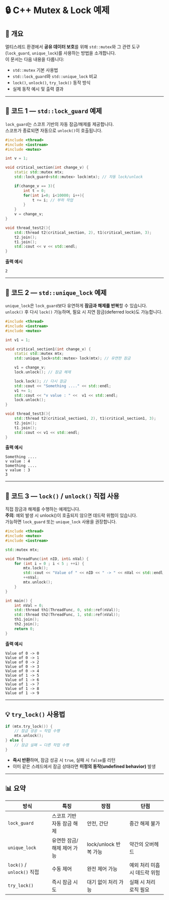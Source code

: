 # 🔒 C++ Mutex & Lock 예제

## 📌 개요
멀티스레드 환경에서 **공유 데이터 보호**를 위해 `std::mutex`와 그 관련 도구(`lock_guard`, `unique_lock`)를 사용하는 방법을 소개합니다.  
이 문서는 다음 내용을 다룹니다:
- `std::mutex` 기본 사용법
- `std::lock_guard`와 `std::unique_lock` 비교
- `lock()`, `unlock()`, `try_lock()` 동작 방식
- 실제 동작 예시 및 출력 결과

---

## 📂 코드 1 — `std::lock_guard` 예제

`lock_guard`는 스코프 기반의 자동 잠금/해제를 제공합니다.  
스코프가 종료되면 자동으로 `unlock()`이 호출됩니다.

```cpp
#include <thread>
#include <iostream>
#include <mutex>

int v = 1;

void critical_section(int change_v) {
    static std::mutex mtx;
    std::lock_guard<std::mutex> lock(mtx); // 자동 lock/unlock

    if(change_v == 3){
        int t = 0;
        for(int i=0; i<10000; i++){
            t += i; // 부하 작업
        }
    }
    v = change_v;
}

void thread_test2(){
    std::thread t2(critical_section, 2), t1(critical_section, 3);
    t2.join();
    t1.join();
    std::cout << v << std::endl;
}
```

**출력 예시**
```
2
```

---

## 📂 코드 2 — `std::unique_lock` 예제

`unique_lock`은 `lock_guard`보다 유연하게 **잠금과 해제를 반복**할 수 있습니다.  
`unlock()` 후 다시 `lock()` 가능하며, 필요 시 지연 잠금(deferred lock)도 가능합니다.

```cpp
#include <thread>
#include <iostream>
#include <mutex>

int v1 = 1;

void critical_section1(int change_v) {
    static std::mutex mtx;
    std::unique_lock<std::mutex> lock(mtx); // 유연한 잠금

    v1 = change_v;
    lock.unlock(); // 잠금 해제

    lock.lock(); // 다시 잠금
    std::cout << "Something ...." << std::endl;
    v1 += 1;
    std::cout << "v value : " <<  v1 << std::endl;
    lock.unlock();
}

void thread_test3(){
    std::thread t2(critical_section1, 2), t1(critical_section1, 3);
    t2.join();
    t1.join();
    std::cout << v1 << std::endl;
}
```

**출력 예시**
```
Something ....
v value : 4
Something ....
v value : 3
3
```

---

## 📂 코드 3 — `lock()` / `unlock()` 직접 사용

직접 잠금과 해제를 수행하는 예제입니다.  
**주의**: 예외 발생 시 unlock()이 호출되지 않으면 데드락 위험이 있습니다.  
가능하면 `lock_guard` 또는 `unique_lock` 사용을 권장합니다.

```cpp
#include <thread>
#include <mutex>
#include <iostream>

std::mutex mtx;

void ThreadFunc(int nID, int& nVal) {
    for (int i = 0 ; i < 5 ; ++i) {
        mtx.lock();
        std::cout << "Value of " << nID << " -> " << nVal << std::endl;
        ++nVal;
        mtx.unlock();
    }
}

int main() {
    int nVal = 0;
    std::thread th1(ThreadFunc, 0, std::ref(nVal));
    std::thread th2(ThreadFunc, 1, std::ref(nVal));
    th1.join();
    th2.join();
    return 0;
}
```

**출력 예시**
```
Value of 0 -> 0
Value of 0 -> 1
Value of 0 -> 2
Value of 0 -> 3
Value of 0 -> 4
Value of 1 -> 5
Value of 1 -> 6
Value of 1 -> 7
Value of 1 -> 8
Value of 1 -> 9
```

---

## 💡 `try_lock()` 사용법
```cpp
if (mtx.try_lock()) {
    // 잠금 성공 → 작업 수행
    mtx.unlock();
} else {
    // 잠금 실패 → 다른 작업 수행
}
```
- **즉시 반환**하며, 잠금 성공 시 `true`, 실패 시 `false`를 리턴
- 이미 같은 스레드에서 잠금 상태라면 **미정의 동작(undefined behavior)** 발생

---

## 📊 요약
| 방식                        | 특징 | 장점 | 단점 |
|-----------------------------|------|------|------|
| `lock_guard`                | 스코프 기반 자동 잠금 해제 | 안전, 간단 | 중간 해제 불가 |
| `unique_lock`               | 유연한 잠금/해제 제어 가능 | lock/unlock 반복 가능 | 약간의 오버헤드 |
| `lock()` / `unlock()` 직접  | 수동 제어 | 완전 제어 가능 | 예외 처리 미흡 시 데드락 위험 |
| `try_lock()`                 | 즉시 잠금 시도 | 대기 없이 처리 가능 | 실패 시 처리 로직 필요 |
